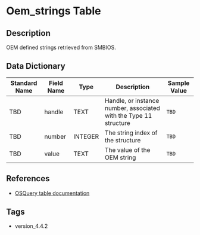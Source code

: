 # Oem_strings Table

## Description
OEM defined strings retrieved from SMBIOS.

## Data Dictionary
|Standard Name|Field Name|Type|Description|Sample Value|
|---|---|---|---|---|
|TBD|handle|TEXT|Handle, or instance number, associated with the Type 11 structure|`TBD`|
|TBD|number|INTEGER|The string index of the structure|`TBD`|
|TBD|value|TEXT|The value of the OEM string|`TBD`|

## References
* [OSQuery table documentation](https://osquery.io/schema/current#oem_strings)

## Tags
* version_4.4.2